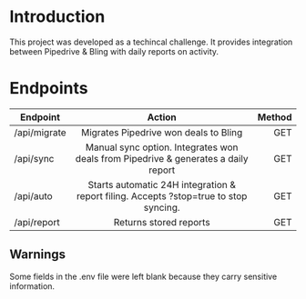 # Introduction

This project was developed as a techincal challenge.
It provides integration between Pipedrive & Bling with daily reports on activity.

# Endpoints

| Endpoint | Action | Method |
| -------- | :----: | -----: |
| /api/migrate | Migrates Pipedrive won deals to Bling | GET |
| /api/sync | Manual sync option. Integrates won deals from Pipedrive & generates a daily report | GET |
| /api/auto | Starts automatic 24H integration & report filing. Accepts ?stop=true to stop syncing. | GET |
| /api/report | Returns stored reports | GET |

## Warnings

Some fields in the .env file were left blank because they carry sensitive information.
